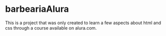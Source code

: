# barbeariaAlura

This is a project that was only created to learn a few aspects about html and css
through a course available on alura.com.
